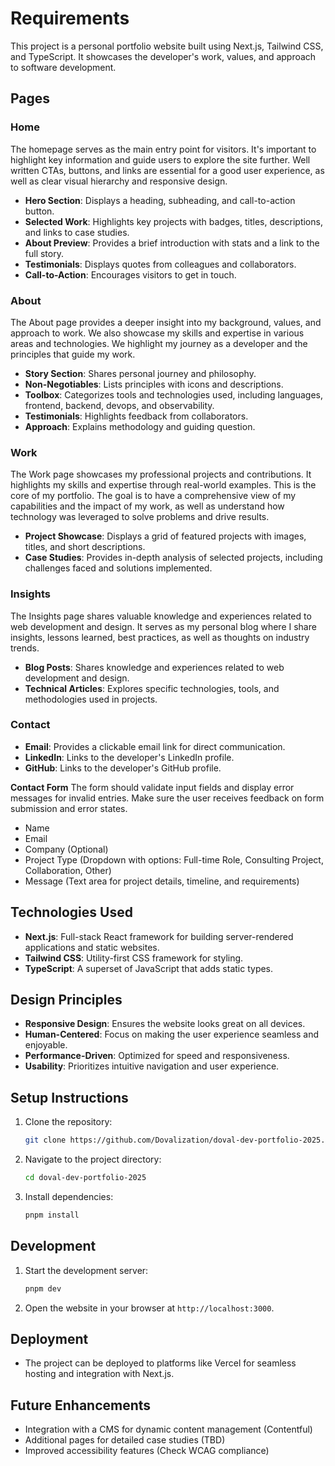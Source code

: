 # Requirements

This project is a personal portfolio website built using Next.js, Tailwind CSS, and TypeScript. It showcases the developer's work, values, and approach to software development.

## Pages

### Home

The homepage serves as the main entry point for visitors. It's important to highlight key information and guide users to explore the site further. Well written CTAs, buttons, and links are essential for a good user experience, as well as clear visual hierarchy and responsive design.

- **Hero Section**: Displays a heading, subheading, and call-to-action button.
- **Selected Work**: Highlights key projects with badges, titles, descriptions, and links to case studies.
- **About Preview**: Provides a brief introduction with stats and a link to the full story.
- **Testimonials**: Displays quotes from colleagues and collaborators.
- **Call-to-Action**: Encourages visitors to get in touch.

### About

The About page provides a deeper insight into my background, values, and approach to work. We also showcase my skills and expertise in various areas and technologies. We highlight my journey as a developer and the principles that guide my work.

- **Story Section**: Shares personal journey and philosophy.
- **Non-Negotiables**: Lists principles with icons and descriptions.
- **Toolbox**: Categorizes tools and technologies used, including languages, frontend, backend, devops, and observability.
- **Testimonials**: Highlights feedback from collaborators.
- **Approach**: Explains methodology and guiding question.

### Work

The Work page showcases my professional projects and contributions. It highlights my skills and expertise through real-world examples. This is the core of my portfolio. The goal is to have a comprehensive view of my capabilities and the impact of my work, as well as understand how technology was leveraged to solve problems and drive results.

- **Project Showcase**: Displays a grid of featured projects with images, titles, and short descriptions.
- **Case Studies**: Provides in-depth analysis of selected projects, including challenges faced and solutions implemented.

### Insights

The Insights page shares valuable knowledge and experiences related to web development and design. It serves as my personal blog where I share insights, lessons learned, best practices, as well as thoughts on industry trends.

- **Blog Posts**: Shares knowledge and experiences related to web development and design.
- **Technical Articles**: Explores specific technologies, tools, and methodologies used in projects.

### Contact

- **Email**: Provides a clickable email link for direct communication.
- **LinkedIn**: Links to the developer's LinkedIn profile.
- **GitHub**: Links to the developer's GitHub profile.

**Contact Form**
The form should validate input fields and display error messages for invalid entries. Make sure the user receives feedback on form submission and error states.

- Name
- Email
- Company (Optional)
- Project Type (Dropdown with options: Full-time Role, Consulting Project, Collaboration, Other)
- Message (Text area for project details, timeline, and requirements)

## Technologies Used

- **Next.js**: Full-stack React framework for building server-rendered applications and static websites.
- **Tailwind CSS**: Utility-first CSS framework for styling.
- **TypeScript**: A superset of JavaScript that adds static types.

## Design Principles

- **Responsive Design**: Ensures the website looks great on all devices.
- **Human-Centered**: Focus on making the user experience seamless and enjoyable.
- **Performance-Driven**: Optimized for speed and responsiveness.
- **Usability**: Prioritizes intuitive navigation and user experience.

## Setup Instructions

1. Clone the repository:
   ```bash
   git clone https://github.com/Dovalization/doval-dev-portfolio-2025.git
   ```
2. Navigate to the project directory:
   ```bash
   cd doval-dev-portfolio-2025
   ```
3. Install dependencies:
   ```bash
   pnpm install
   ```

## Development

1. Start the development server:
   ```bash
   pnpm dev
   ```
2. Open the website in your browser at `http://localhost:3000`.

## Deployment

- The project can be deployed to platforms like Vercel for seamless hosting and integration with Next.js.

## Future Enhancements

- Integration with a CMS for dynamic content management (Contentful)
- Additional pages for detailed case studies (TBD)
- Improved accessibility features (Check WCAG compliance)
